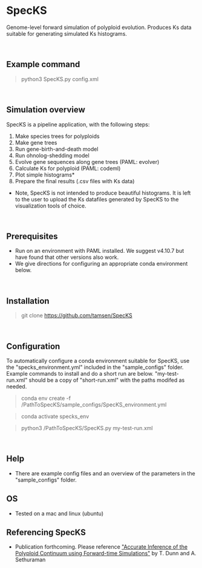 # SpecKS
Genome-level forward simulation of polyploid evolution. Produces Ks data suitable for generating simulated Ks histograms.

<br>

## Example command
>python3 SpecKS.py config.xml

<br>

## Simulation overview
SpecKS is a pipeline application, with the following steps:
1) Make species trees for polyploids 
2) Make gene trees 
3) Run gene-birth-and-death model
4) Run ohnolog-shedding model
5) Evolve gene sequences along gene trees (PAML: evolver)
6) Calculate Ks for polyploid (PAML: codeml)
7) Plot simple histograms*
8) Prepare the final results (.csv files with Ks data)

* Note, SpecKS is not intended to produce beautiful histograms. It is left to the user to upload the Ks datafiles generated by SpecKS to the visualization tools of choice.
<br>

## Prerequisites
* Run on an environment with PAML installed. We suggest v4.10.7 but have found that other versions also work. 
* We give directions for configuring an appropriate conda environment below.

<br>

## Installation

> git clone https://github.com/tamsen/SpecKS

<br>

## Configuration
To automatically configure a conda environment suitable for SpecKS, use the "specks_environment.yml" 
included in the "sample_configs" folder. Example commands to install and do a short run are below.
"my-test-run.xml" should be a copy of "short-run.xml" with the paths modifed as needed.

> conda env create -f /PathToSpecKS/sample_configs/SpecKS_environment.yml

> conda activate specks_env

> python3 /PathToSpecKS/SpecKS.py my-test-run.xml 

<br>

## Help
* There are example config files and an overview of the parameters in the "sample_configs" folder.

## OS
* Tested on a mac and linux (ubuntu)

## Referencing SpecKS
* Publication forthcoming. Please reference ["Accurate Inference of the Polyploid Continuum using Forward-time Simulations"](https://academic.oup.com/mbe/article/41/12/msae241/7902053) by T. Dunn and A. Sethuraman
